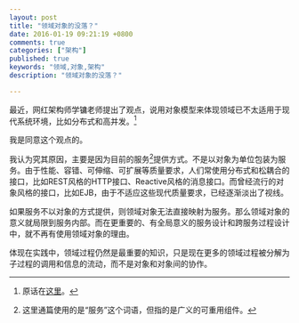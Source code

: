 ```yaml
---
layout: post
title: "领域对象的没落？"
date: 2016-01-19 09:21:19 +0800
comments: true
categories: ["架构"]
published: true
keywords: "领域,对象,架构"
description: "领域对象的没落？"

---
```


最近，网红架构师学镛老师提出了观点，说用对象模型来体现领域已不太适用于现代系统环境，比如分布式和高并发。[^1]



<!--more-->

我是同意这个观点的。

我认为究其原因，主要是因为目前的服务[^2]提供方式。不是以对象为单位包装为服务。由于性能、容错、可伸缩、可扩展等质量要求，人们常使用分布式和松耦合的接口，比如REST风格的HTTP接口、Reactive风格的消息接口。而曾经流行的对象风格的接口，比如EJB，由于不适应这些现代质量要求，已经逐渐淡出了视线。

如果服务不以对象的方式提供，则领域对象无法直接映射为服务。那么领域对象的意义就局限到服务内部。而在更重要的、有全局意义的服务设计和跨服务过程设计中，就不再有使用领域对象的理由。

体现在实践中，领域过程仍然是最重要的知识，只是现在更多的领域过程被分解为子过程的调用和信息的流动，而不是对象和对象间的协作。







[^1]: 原话在[这里](http://weibo.com/rebol)。
[^2]: 这里通篇使用的是“服务”这个词语，但指的是广义的可重用组件。

